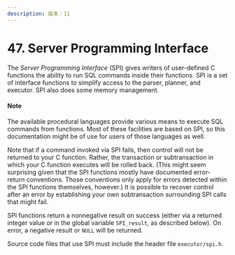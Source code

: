 ```yaml
---
description: 版本：11
---
```


# 47. Server Programming Interface

The _Server Programming Interface_ \(SPI\) gives writers of user-defined C functions the ability to run SQL commands inside their functions. SPI is a set of interface functions to simplify access to the parser, planner, and executor. SPI also does some memory management.

#### Note

The available procedural languages provide various means to execute SQL commands from functions. Most of these facilities are based on SPI, so this documentation might be of use for users of those languages as well.

Note that if a command invoked via SPI fails, then control will not be returned to your C function. Rather, the transaction or subtransaction in which your C function executes will be rolled back. \(This might seem surprising given that the SPI functions mostly have documented error-return conventions. Those conventions only apply for errors detected within the SPI functions themselves, however.\) It is possible to recover control after an error by establishing your own subtransaction surrounding SPI calls that might fail.

SPI functions return a nonnegative result on success \(either via a returned integer value or in the global variable `SPI_result`, as described below\). On error, a negative result or `NULL` will be returned.

Source code files that use SPI must include the header file `executor/spi.h`.

